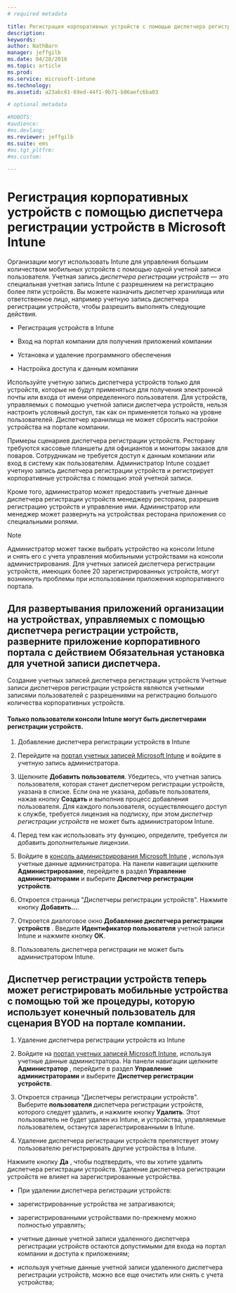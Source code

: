 ```yaml
---
# required metadata

title: Регистрация корпоративных устройств с помощью диспетчера регистрации устройств в Microsoft Intune | Microsoft Intune
description:
keywords:
author: NathBarn
manager: jeffgilb
ms.date: 04/28/2016
ms.topic: article
ms.prod:
ms.service: microsoft-intune
ms.technology:
ms.assetid: a23abc61-69ed-44f1-9b71-b86aefc6ba03

# optional metadata

#ROBOTS:
#audience:
#ms.devlang:
ms.reviewer: jeffgilb
ms.suite: ems
#ms.tgt_pltfrm:
#ms.custom:

---
```


# Регистрация корпоративных устройств с помощью диспетчера регистрации устройств в Microsoft Intune
Организации могут использовать Intune для управления большим количеством мобильных устройств с помощью одной учетной записи пользователя. Учетная запись *диспетчера регистрации устройств* — это специальная учетная запись Intune с разрешением на регистрацию более пяти устройств. Вы можете назначить диспетчер хранилища или ответственное лицо, например учетную запись диспетчера регистрации устройств, чтобы разрешить выполнять следующие действия.

-   Регистрация устройств в Intune

-   Вход на портал компании для получения приложений компании

-   Установка и удаление программного обеспечения

-   Настройка доступа к данным компании

Используйте учетную запись диспетчера устройств только для устройств, которые не будут применяться для получения электронной почты или входа от имени определенного пользователя. Для устройств, управляемых с помощью учетной записи диспетчера устройств, нельзя настроить условный доступ, так как он применяется только на уровне пользователей. Диспетчер хранилища не может сбросить настройки устройства на портале компании.

Примеры сценариев диспетчера регистрации устройств. Ресторану требуются кассовые планшеты для официантов и мониторы заказов для поваров. Сотрудникам не требуется доступ к данным компании или вход в систему как пользователям. Администратор Intune создает учетную запись диспетчера регистрации устройств и регистрирует корпоративные устройства с помощью этой учетной записи.

Кроме того, администратор может предоставить учетные данные диспетчера регистрации устройств менеджеру ресторана, разрешив регистрацию устройств и управление ими. Администратор или менеджер может развернуть на устройствах ресторана приложения со специальными ролями.

> [!NOTE]
> Администратор может также выбрать устройство на консоли Intune и снять его с учета управления мобильными устройствами на консоли администрирования. Для учетных записей диспетчера регистрации устройств, имеющих более 20 зарегистрированных устройств, могут возникнуть проблемы при использовании приложения корпоративного портала.

## Для развертывания приложений организации на устройствах, управляемых с помощью диспетчера регистрации устройств, разверните приложение корпоративного портала с действием **Обязательная установка** для учетной записи диспетчера.
Создание учетных записей диспетчера регистрации устройств Учетные записи диспетчеров регистрации устройств являются учетными записями пользователей с разрешениями на регистрацию большого количества корпоративных устройств.

#### Только пользователи консоли Intune могут быть диспетчерами регистрации устройств.

1.  Добавление диспетчера регистрации устройств в Intune

2.  Перейдите на [портал учетных записей Microsoft Intune](http://go.microsoft.com/fwlink/?LinkId=698854) и войдите в учетную запись администратора.

3.  Щелкните **Добавить пользователя**. Убедитесь, что учетная запись пользователя, которая станет диспетчером регистрации устройств, указана в списке. Если она не указана, добавьте пользователя, нажав кнопку **Создать** и выполнив процесс добавления пользователя. Для каждого пользователя, осуществляющего доступ к службе, требуется лицензия на подписку, при этом *диспетчер регистрации устройств* не может быть администратором Intune.

4.  Перед тем как использовать эту функцию, определите, требуется ли добавить дополнительные лицензии.

5.  Войдите в [консоль администрирования Microsoft Intune](http://manage.microsoft.com) , используя учетные данные администратора. На панели навигации щелкните **Администрирование**, перейдите в раздел **Управление администраторами** и выберите **Диспетчер регистрации устройств**.

6.  Откроется страница "Диспетчеры регистрации устройств". Нажмите кнопку **Добавить…**.

7.  Откроется диалоговое окно **Добавление диспетчера регистрации устройств** . Введите **Идентификатор пользователя** учетной записи Intune и нажмите кнопку **ОК**.

8.  Пользователь диспетчера регистрации не может быть администратором Intune.

## Диспетчер регистрации устройств теперь может регистрировать мобильные устройства с помощью той же процедуры, которую использует конечный пользователь для сценария BYOD на портале компании.

1.  Удаление диспетчера регистрации устройств из Intune

2.  Войдите на [портал учетных записей Microsoft Intune](http://manage.microsoft.com), используя учетные данные администратора. На панели навигации щелкните **Администратор** , перейдите в раздел **Управление администраторами** и выберите **Диспетчер регистрации устройств**.

3.  Откроется страница "Диспетчеры регистрации устройств". Выберите **пользователя** диспетчера регистрации устройств, которого следует удалить, и нажмите кнопку **Удалить**. Этот пользователь не будет удален из Intune, и устройства, управляемые пользователем, останутся зарегистрированными в Intune.

4.  Удаление диспетчера регистрации устройств препятствует этому пользователю регистрировать другие устройства в Intune.

Нажмите кнопку **Да** , чтобы подтвердить, что вы хотите удалить диспетчера регистрации устройств. Удаление диспетчера регистрации устройств не влияет на зарегистрированные устройства.

-   При удалении диспетчера регистрации устройств:

-   зарегистрированные устройства не затрагиваются;

-   зарегистрированными устройствами по-прежнему можно полностью управлять;

-   учетные данные учетной записи удаленного диспетчера регистрации устройств остаются допустимыми для входа на портал компании и доступа к приложениям;

-   используя учетные данные учетной записи удаленного диспетчера регистрации устройств, можно все еще очистить или снять с учета устройства;


<!--HONumber=May16_HO2-->


